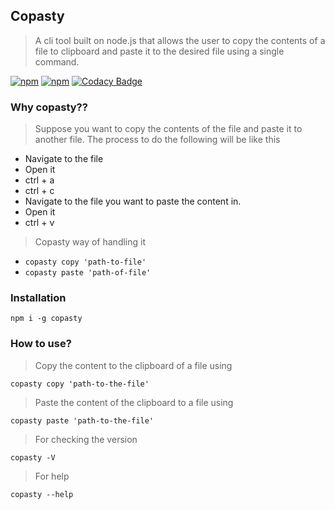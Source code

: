 ## Copasty
>A cli tool built on node.js that allows the user to copy the contents of a file to clipboard and paste it to the desired file using a single command.

[![npm](https://img.shields.io/npm/dm/copasty.svg?style=flat-square)](https://www.npmjs.com/package/copasty)
[![npm](https://img.shields.io/npm/v/copasty.svg?style=flat-square)](https://www.npmjs.com/package/copasty)
[![Codacy Badge](https://api.codacy.com/project/badge/Grade/fa54fa38100448f292447ba994499414)](https://www.codacy.com/app/aayush1408/Copasty?utm_source=github.com&amp;utm_medium=referral&amp;utm_content=aayush1408/Copasty&amp;utm_campaign=Badge_Grade)

### Why copasty??

>Suppose you want to copy the contents of the file and paste it to another file. The process to do the following will be like this

- Navigate to the file
- Open it
- ctrl + a
- ctrl + c
- Navigate to the file you want to paste the content in.
- Open it
- ctrl + v

> Copasty way of handling it

- ```copasty copy 'path-to-file'```
- ```copasty paste 'path-of-file'```


### Installation
```npm i -g copasty```

### How to use?

>Copy the content to the clipboard of a file using 
```
copasty copy 'path-to-the-file'
```

>Paste the content of the clipboard to a file using 
```
copasty paste 'path-to-the-file'
```

>For checking the version
```
copasty -V
```

>For help
```
copasty --help
```
